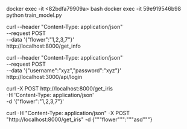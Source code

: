 docker exec -it <82bdfa79909a> bash
docker exec -it 59e919546b98 python train_model.py

curl --header "Content-Type: application/json" \
  --request POST \
  --data '{"flower":"1,2,3,7"}' \
  http://localhost:8000/get_info

curl --header "Content-Type: application/json" \
  --request POST \
  --data '{"username":"xyz","password":"xyz"}' \
  http://localhost:3000/api/login


curl -X POST http://localhost:8000/get_iris \
   -H 'Content-Type: application/json' \
   -d '{"flower":"1,2,3,7"}'

curl -H "Content-Type: application/json" -X POST "http://localhost:8000/get_iris" -d {"""flower""":"""asd"""}